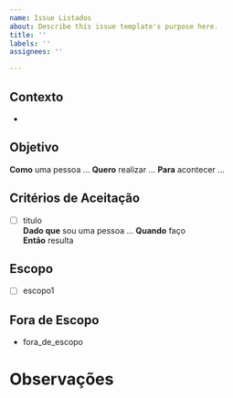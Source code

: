 ```yaml
---
name: Issue Listados
about: Describe this issue template's purpose here.
title: ''
labels: ''
assignees: ''

---
```


## **Contexto**

-

## **Objetivo**

**Como** uma pessoa ...
**Quero** realizar ...
**Para** acontecer ...

## **Critérios de Aceitação**

- [ ] titulo  
**Dado que** sou uma pessoa ...
**Quando** faço  
**Então** resulta


## **Escopo**

- [ ] escopo1

## **Fora de Escopo**

- fora_de_escopo


# Observações
